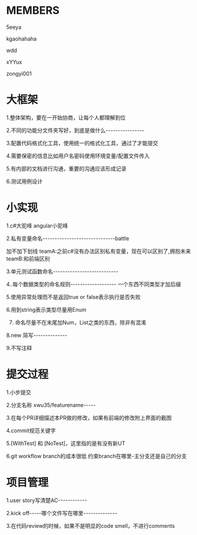 # MEMBERS
5eeya

kgaohahaha

wdd

xYYux

zongyi001


# 大框架

1.整体架构，要在一开始协商，让每个人都理解到位

2.不同的功能分文件夹写好，到底是做什么----------------

3.配置代码格式化工具，使用统一的格式化工具，通过了才能提交

4.需要保密的信息比如用户名密码使用环境变量/配置文件传入

5.有内部的文档进行沟通，重要的沟通应该形成记录

6.测试用例设计




# 小实现

1.c#大驼峰 angular小驼峰

2.私有变量命名------------------------------battle

加不加下划线
teamA:之前c#没有办法区别私有变量，现在可以区别了,拥抱未来
teamB:和前端区别

3.单元测试函数命名---------------------------

4..每个数据类型的命名规则-------------------
一个东西不同类型才加后缀

5.使用异常处理而不是返回true or false表示执行是否失败

6.用到string表示类型尽量用Enum

7. 命名尽量不在末尾加Num，List之类的东西，除非有混淆

8.new 简写--------------

9.不写注释



# 提交过程

1.小步提交

2.分支名称 xwu35/featurename-----

3.在每个PR详细描述本PR做的修改，如果有前端的修改附上界面的截图

4.commit规范关键字

5.[WithTest] 和 [NoTest]，这里指的是有没有新UT

6.git workflow branch的成本很低 约束branch在哪里-主分支还是自己的分支



# 项目管理

1.user story写清楚AC------------

2.kick off-----哪个文件写在哪里--------------

3.在代码review的时候，如果不是明显的code smell，不进行comments
